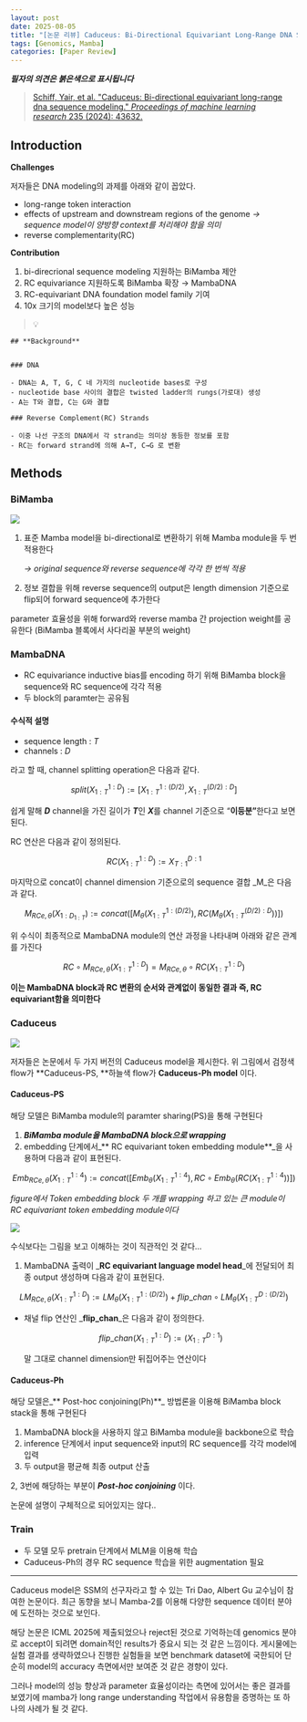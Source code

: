 ```yaml
---
layout: post
date: 2025-08-05
title: "[논문 리뷰] Caduceus: Bi-Directional Equivariant Long-Range DNA Sequence Modeling"
tags: [Genomics, Mamba]
categories: [Paper Review]
---
```


<span class="notion-red">_**필자의 의견은 붉은색으로 표시됩니다**_</span>


> [Schiff, Yair, et al. "Caduceus: Bi-directional equivariant long-range dna sequence modeling." ](https://pmc.ncbi.nlm.nih.gov/articles/PMC12189541/)[_Proceedings of machine learning research_](https://pmc.ncbi.nlm.nih.gov/articles/PMC12189541/)[ 235 (2024): 43632.](https://pmc.ncbi.nlm.nih.gov/articles/PMC12189541/)



## Introduction


**Challenges**


저자들은 DNA modeling의 과제를 아래와 같이 꼽았다.

- long-range token interaction
- effects of upstream and downstream regions of the genome 
_→ sequence model이 양방향 context를 처리해야 함을 의미_
- reverse complementarity(RC)

**Contribution**

1. bi-direcrional sequence modeling 지원하는 BiMamba 제안
1. RC equivariance 지원하도록 BiMamba 확장 → MambaDNA
1. RC-equivariant DNA foundation model family 기여
1. 10x 크기의 model보다 높은 성능

> 💡 


	## **Background**


	### DNA

	- DNA는 A, T, G, C 네 가지의 nucleotide bases로 구성
	- nucleotide base 사이의 결합은 twisted ladder의 rungs(가로대) 생성
	- A는 T와 결합, C는 G와 결합

	### Reverse Complement(RC) Strands

	- 이중 나선 구조의 DNA에서 각 strand는 의미상 동등한 정보를 포함
	- RC는 forward strand에 의해 A→T, C→G 로 변환


## Methods



### BiMamba


![](https://prod-files-secure.s3.us-west-2.amazonaws.com/542b861c-36a8-4051-84e5-8804b6728dba/2c247d59-7815-4980-99f0-8f0d21f445a7/image.png?X-Amz-Algorithm=AWS4-HMAC-SHA256&X-Amz-Content-Sha256=UNSIGNED-PAYLOAD&X-Amz-Credential=ASIAZI2LB4664GP5EBPL%2F20250822%2Fus-west-2%2Fs3%2Faws4_request&X-Amz-Date=20250822T003909Z&X-Amz-Expires=3600&X-Amz-Security-Token=IQoJb3JpZ2luX2VjELD%2F%2F%2F%2F%2F%2F%2F%2F%2F%2FwEaCXVzLXdlc3QtMiJIMEYCIQCsTeEGOx36jxn1X7jxKh8oXSgR%2FZ5ZnTWKJNAtXmB0wQIhAOLoM2E0tlopvgai8%2BwkB9%2FobCvCPJdlEVcuiCrKN4J8KogECPn%2F%2F%2F%2F%2F%2F%2F%2F%2F%2FwEQABoMNjM3NDIzMTgzODA1IgxCVqdK84dBU1wrlLgq3APy%2BNSXiekGNWlAfrIXjC1p%2F3STHIXGySLv3urtbZqn90zPVicJLM6Xf62Eqjo%2BtqcrzMCM6P3ZScXecfaxbZHAgIMruerKB%2B%2FIEd7fSX06NblUsIxc2hKISD6pwyj3%2BeGfNWw9CWnTT2FB5mtQiNeEO6H%2Fv3Q1Mmok4UjmO%2BEBm5c5CLcxA2MeJYMR%2FQUAwkSKGjdm3HunioPHUmUWPtz9%2FDe%2Bm96%2B0fr7teW5uRqwIZf09b4FR1ShBg%2FAFGboxoqd3z4yha7gQfXMXU8te2VPWukBjGog2Sz3UibB2xUjSPkpabZyl70cEgMNQ%2FImSdIqGFxeQkVF4YGTQaZTgMzvIGamL3OxFqUQc1lQFt2xXa7m0SyKCFf5v1Bz0fRKZQZkaTfq3SW8das6EIOc19W2mvfIDI8HW5YelHzkBa7mfDArbKuel4XYyeO%2B%2FEpgCnlwPZA1Dp2dNUkRjid0nXJxzV2W9jIc%2Fi1Ek0EFKptD5WpdJ3GubAKZwbiQojnZNh4Qzh0v0aRA2hH398v8CqyuaYY5FJ6NMIU0M3VjevNkyJ597zFFMNHPyMyebcZC6zURT5d0LniWlihtXd3cXHRUdED4XhHKRDaPuH93XZooYAuyQAEDfFzsld2uRzCb157FBjqkAe5fPtwWcHHU%2B%2FALuGQt4VPkG3DQyAtZoOpsh4V8PiaEjue7n4WTS45uuZJzQeEbIz3x6dLmFKVf0chzVSvl7uu%2BYOP0lzzLyCzhbRhqHf9L2eG1Mcv%2BgZJSwSjuvxuJq0QK6QSOGzuZk3zPFWlEILDzUiigoRpS5Ac9K8YRbhxup98qh1xx9ZARLaAccL3B9F52w8Attsq2kZRmoJb46vvHtZ2k&X-Amz-Signature=5e11ba609117679e5ecf84f6a0252db91fe63f91fd85e7c00e16c3745e7a4e5f&X-Amz-SignedHeaders=host&x-amz-checksum-mode=ENABLED&x-id=GetObject)

1. 표준 Mamba model을 bi-directional로 변환하기 위해 Mamba module을 두 번 적용한다

	_→ original sequence와 reverse sequence에 각각 한 번씩 적용_

1. 정보 결합을 위해 reverse sequence의 output은 length dimension 기준으로 flip되어 forward sequence에 추가한다

parameter 효율성을 위해 forward와 reverse mamba 간 projection weight를 공유한다 (BiMamba 블록에서 사다리꼴 부분의 weight)



### MambaDNA

- RC equivariance inductive bias를 encoding 하기 위해 BiMamba block을 sequence와 RC sequence에 각각 적용
- 두 block의 paramter는 공유됨


#### 수식적 설명

- sequence length : _T_
- channels : _D_

라고 할 때,  channel splitting operation은 다음과 같다.


$$
split(X^{1:D}_{1:T}):=[X^{1:(D/2)}_{1:T},X^{(D/2):D}_{1:T}]
$$


<span class="notion-red">쉽게 말해 </span><span class="notion-red">_**D**_</span><span class="notion-red"> channel을 가진 길이가 </span><span class="notion-red">_**T**_</span><span class="notion-red">인 </span><span class="notion-red">_**X**_</span><span class="notion-red">를 channel 기준으로 “</span><span class="notion-red">**이등분”**</span><span class="notion-red">한다고 보면 된다.</span>


RC 연산은 다음과 같이 정의된다.


$$
RC(X^{1:D}_{1:T}):=X^{D:1}_{T:1}
$$


마지막으로 concat이 channel dimension 기준으로의 sequence 결합 _M_은 다음과 같다.


$$
M_{RCe,\theta}(X_{1:D_{1:T}}):=concat([M_{\theta}(X^{1:(D/2)}_{1:T}),RC(M_{\theta}(X^{(D/2):D}_{1:T}))])
$$


위 수식이 최종적으로 MambaDNA module의 연산 과정을 나타내며 아래와 같은 관계를 가진다


$$
RC\circ M_{RCe,\theta}(X^{1:D}_{1:T}) = M_{RCe,\theta} \circ RC(X^{1:D}_{1:T})
$$


**이는 MambaDNA block과 RC 변환의 순서와 관계없이 동일한 결과 즉, RC equivariant함을 의미한다**



### Caduceus


![](https://prod-files-secure.s3.us-west-2.amazonaws.com/542b861c-36a8-4051-84e5-8804b6728dba/f94a60d7-8145-473b-aef9-7c68d3ec604a/image.png?X-Amz-Algorithm=AWS4-HMAC-SHA256&X-Amz-Content-Sha256=UNSIGNED-PAYLOAD&X-Amz-Credential=ASIAZI2LB4664GP5EBPL%2F20250822%2Fus-west-2%2Fs3%2Faws4_request&X-Amz-Date=20250822T003909Z&X-Amz-Expires=3600&X-Amz-Security-Token=IQoJb3JpZ2luX2VjELD%2F%2F%2F%2F%2F%2F%2F%2F%2F%2FwEaCXVzLXdlc3QtMiJIMEYCIQCsTeEGOx36jxn1X7jxKh8oXSgR%2FZ5ZnTWKJNAtXmB0wQIhAOLoM2E0tlopvgai8%2BwkB9%2FobCvCPJdlEVcuiCrKN4J8KogECPn%2F%2F%2F%2F%2F%2F%2F%2F%2F%2FwEQABoMNjM3NDIzMTgzODA1IgxCVqdK84dBU1wrlLgq3APy%2BNSXiekGNWlAfrIXjC1p%2F3STHIXGySLv3urtbZqn90zPVicJLM6Xf62Eqjo%2BtqcrzMCM6P3ZScXecfaxbZHAgIMruerKB%2B%2FIEd7fSX06NblUsIxc2hKISD6pwyj3%2BeGfNWw9CWnTT2FB5mtQiNeEO6H%2Fv3Q1Mmok4UjmO%2BEBm5c5CLcxA2MeJYMR%2FQUAwkSKGjdm3HunioPHUmUWPtz9%2FDe%2Bm96%2B0fr7teW5uRqwIZf09b4FR1ShBg%2FAFGboxoqd3z4yha7gQfXMXU8te2VPWukBjGog2Sz3UibB2xUjSPkpabZyl70cEgMNQ%2FImSdIqGFxeQkVF4YGTQaZTgMzvIGamL3OxFqUQc1lQFt2xXa7m0SyKCFf5v1Bz0fRKZQZkaTfq3SW8das6EIOc19W2mvfIDI8HW5YelHzkBa7mfDArbKuel4XYyeO%2B%2FEpgCnlwPZA1Dp2dNUkRjid0nXJxzV2W9jIc%2Fi1Ek0EFKptD5WpdJ3GubAKZwbiQojnZNh4Qzh0v0aRA2hH398v8CqyuaYY5FJ6NMIU0M3VjevNkyJ597zFFMNHPyMyebcZC6zURT5d0LniWlihtXd3cXHRUdED4XhHKRDaPuH93XZooYAuyQAEDfFzsld2uRzCb157FBjqkAe5fPtwWcHHU%2B%2FALuGQt4VPkG3DQyAtZoOpsh4V8PiaEjue7n4WTS45uuZJzQeEbIz3x6dLmFKVf0chzVSvl7uu%2BYOP0lzzLyCzhbRhqHf9L2eG1Mcv%2BgZJSwSjuvxuJq0QK6QSOGzuZk3zPFWlEILDzUiigoRpS5Ac9K8YRbhxup98qh1xx9ZARLaAccL3B9F52w8Attsq2kZRmoJb46vvHtZ2k&X-Amz-Signature=3f281985c3d59db480862c3867b7b71d26a0f9c522b5a9a06b07f60bac1cac18&X-Amz-SignedHeaders=host&x-amz-checksum-mode=ENABLED&x-id=GetObject)


저자들은 논문에서 두 가지 버전의 Caduceus model을 제시한다. 위 그림에서 검정색 flow가 **Caduceus-PS, **하늘색 flow가 **Caduceus-Ph model** 이다.



#### Caduceus-PS


해당 모델은 BiMamba module의 paramter sharing(PS)을 통해 구현된다

1. _**BiMamba module을 MambaDNA block으로 wrapping**_
1. embedding 단계에서_** RC equivariant token embedding module**_을 사용하며 다음과 같이 표현된다.

$$
Emb_{RCe,\theta}(X^{1:4}_{1:T}):=concat([Emb_{\theta}(X^{1:4}_{1:T}),RC \circ Emb_{\theta}(RC(X^{1:4}_{1:T}))])
$$


_figure에서 Token embedding block 두 개를 wrapping 하고 있는 큰 module이 RC equivariant token embedding module이다_


![](https://prod-files-secure.s3.us-west-2.amazonaws.com/542b861c-36a8-4051-84e5-8804b6728dba/b175e4da-71eb-4e91-8c23-a06dabe673c9/image.png?X-Amz-Algorithm=AWS4-HMAC-SHA256&X-Amz-Content-Sha256=UNSIGNED-PAYLOAD&X-Amz-Credential=ASIAZI2LB4664GP5EBPL%2F20250822%2Fus-west-2%2Fs3%2Faws4_request&X-Amz-Date=20250822T003909Z&X-Amz-Expires=3600&X-Amz-Security-Token=IQoJb3JpZ2luX2VjELD%2F%2F%2F%2F%2F%2F%2F%2F%2F%2FwEaCXVzLXdlc3QtMiJIMEYCIQCsTeEGOx36jxn1X7jxKh8oXSgR%2FZ5ZnTWKJNAtXmB0wQIhAOLoM2E0tlopvgai8%2BwkB9%2FobCvCPJdlEVcuiCrKN4J8KogECPn%2F%2F%2F%2F%2F%2F%2F%2F%2F%2FwEQABoMNjM3NDIzMTgzODA1IgxCVqdK84dBU1wrlLgq3APy%2BNSXiekGNWlAfrIXjC1p%2F3STHIXGySLv3urtbZqn90zPVicJLM6Xf62Eqjo%2BtqcrzMCM6P3ZScXecfaxbZHAgIMruerKB%2B%2FIEd7fSX06NblUsIxc2hKISD6pwyj3%2BeGfNWw9CWnTT2FB5mtQiNeEO6H%2Fv3Q1Mmok4UjmO%2BEBm5c5CLcxA2MeJYMR%2FQUAwkSKGjdm3HunioPHUmUWPtz9%2FDe%2Bm96%2B0fr7teW5uRqwIZf09b4FR1ShBg%2FAFGboxoqd3z4yha7gQfXMXU8te2VPWukBjGog2Sz3UibB2xUjSPkpabZyl70cEgMNQ%2FImSdIqGFxeQkVF4YGTQaZTgMzvIGamL3OxFqUQc1lQFt2xXa7m0SyKCFf5v1Bz0fRKZQZkaTfq3SW8das6EIOc19W2mvfIDI8HW5YelHzkBa7mfDArbKuel4XYyeO%2B%2FEpgCnlwPZA1Dp2dNUkRjid0nXJxzV2W9jIc%2Fi1Ek0EFKptD5WpdJ3GubAKZwbiQojnZNh4Qzh0v0aRA2hH398v8CqyuaYY5FJ6NMIU0M3VjevNkyJ597zFFMNHPyMyebcZC6zURT5d0LniWlihtXd3cXHRUdED4XhHKRDaPuH93XZooYAuyQAEDfFzsld2uRzCb157FBjqkAe5fPtwWcHHU%2B%2FALuGQt4VPkG3DQyAtZoOpsh4V8PiaEjue7n4WTS45uuZJzQeEbIz3x6dLmFKVf0chzVSvl7uu%2BYOP0lzzLyCzhbRhqHf9L2eG1Mcv%2BgZJSwSjuvxuJq0QK6QSOGzuZk3zPFWlEILDzUiigoRpS5Ac9K8YRbhxup98qh1xx9ZARLaAccL3B9F52w8Attsq2kZRmoJb46vvHtZ2k&X-Amz-Signature=46eebaacde415d797d63d13e2a984d5c1f38aea7d5a93f6c376c32f82b296fa3&X-Amz-SignedHeaders=host&x-amz-checksum-mode=ENABLED&x-id=GetObject)


<span class="notion-red">수식보다는 그림을 보고 이해하는 것이 직관적인 것 같다…</span>

1. MambaDNA 출력이 _**RC equivariant language model head**_에 전달되어 최종 output 생성하며 다음과 같이 표현된다.

$$
LM_{RCe,\theta}(X^{1:D}_{1:T}):= LM_{\theta}(X^{1:(D/2)}_{1:T})+flip\_chan\circ LM_{\theta}(X^{D:(D/2)}_{1:T})
$$

- 채널 flip 연산인 _**flip\_chan**_은 다음과 같이 정의한다.

	$$
	flip\_chan(X^{1:D}_{1:T}):=(X^{D:1}_{1:T})
	$$


	말 그대로 channel dimension만 뒤집어주는 연산이다



#### Caduceus-Ph


해당 모델은_** Post-hoc conjoining(Ph)**_ 방법론을 이용해 BiMamba block stack을 통해 구현된다

1. MambaDNA block을 사용하지 않고 BiMamba module을 backbone으로 학습
1. inference 단계에서 input sequence와 input의 RC sequence를 각각 model에 입력
1. 두 output을 평균해 최종 output 산출

2, 3번에 해당하는 부분이 _**Post-hoc conjoining**_ 이다.


<span class="notion-red">논문에 설명이 구체적으로 되어있지는 않다..</span>



### Train

- 두 모델 모두 pretrain 단계에서 MLM을 이용해 학습
- Caduceus-Ph의 경우 RC sequence 학습을 위한 augmentation 필요

---


<span class="notion-red">Caduceus model은 SSM의 선구자라고 할 수 있는 Tri Dao, Albert Gu 교수님이 참여한 논문이다. 최근 동향을 보니 Mamba-2를 이용해 다양한 sequence 데이터 분야에 도전하는 것으로 보인다.</span>


<span class="notion-red">해당 논문은 ICML 2025에 제출되었으나 reject된 것으로 기억하는데 genomics 분야로 accept이 되려면 domain적인 results가 중요시 되는 것 같은 느낌이다. 게시물에는 실험 결과를 생략하였으나 진행한 실험들을 보면 benchmark dataset에 국한되어 단순히 model의 accuracy 측면에서만 보여준 것 같은 경향이 있다.</span>


<span class="notion-red">그러나 model의 성능 향상과 parameter 효율성이라는 측면에 있어서는 좋은 결과를 보였기에 mamba가 long range understanding 작업에서 유용함을 증명하는 또 하나의 사례가 될 것 같다.</span>

